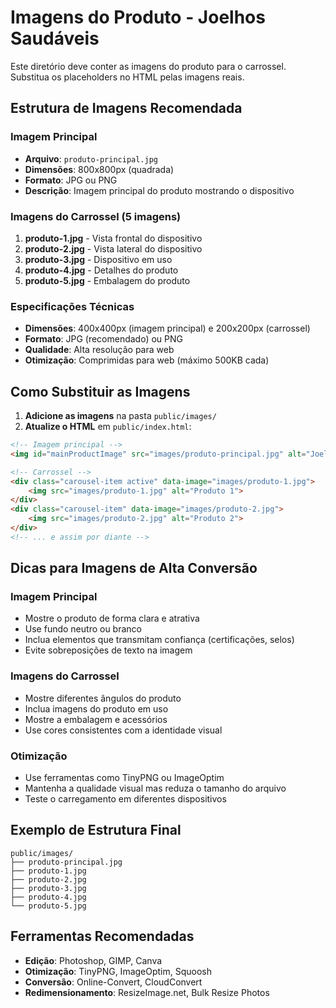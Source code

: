 # Imagens do Produto - Joelhos Saudáveis

Este diretório deve conter as imagens do produto para o carrossel. Substitua os placeholders no HTML pelas imagens reais.

## Estrutura de Imagens Recomendada

### Imagem Principal
- **Arquivo**: `produto-principal.jpg`
- **Dimensões**: 800x800px (quadrada)
- **Formato**: JPG ou PNG
- **Descrição**: Imagem principal do produto mostrando o dispositivo

### Imagens do Carrossel (5 imagens)
1. **produto-1.jpg** - Vista frontal do dispositivo
2. **produto-2.jpg** - Vista lateral do dispositivo
3. **produto-3.jpg** - Dispositivo em uso
4. **produto-4.jpg** - Detalhes do produto
5. **produto-5.jpg** - Embalagem do produto

### Especificações Técnicas
- **Dimensões**: 400x400px (imagem principal) e 200x200px (carrossel)
- **Formato**: JPG (recomendado) ou PNG
- **Qualidade**: Alta resolução para web
- **Otimização**: Comprimidas para web (máximo 500KB cada)

## Como Substituir as Imagens

1. **Adicione as imagens** na pasta `public/images/`
2. **Atualize o HTML** em `public/index.html`:

```html
<!-- Imagem principal -->
<img id="mainProductImage" src="images/produto-principal.jpg" alt="Joelhos Saudáveis - Imagem Principal" class="main-product-image">

<!-- Carrossel -->
<div class="carousel-item active" data-image="images/produto-1.jpg">
    <img src="images/produto-1.jpg" alt="Produto 1">
</div>
<div class="carousel-item" data-image="images/produto-2.jpg">
    <img src="images/produto-2.jpg" alt="Produto 2">
</div>
<!-- ... e assim por diante -->
```

## Dicas para Imagens de Alta Conversão

### Imagem Principal
- Mostre o produto de forma clara e atrativa
- Use fundo neutro ou branco
- Inclua elementos que transmitam confiança (certificações, selos)
- Evite sobreposições de texto na imagem

### Imagens do Carrossel
- Mostre diferentes ângulos do produto
- Inclua imagens do produto em uso
- Mostre a embalagem e acessórios
- Use cores consistentes com a identidade visual

### Otimização
- Use ferramentas como TinyPNG ou ImageOptim
- Mantenha a qualidade visual mas reduza o tamanho do arquivo
- Teste o carregamento em diferentes dispositivos

## Exemplo de Estrutura Final

```
public/images/
├── produto-principal.jpg
├── produto-1.jpg
├── produto-2.jpg
├── produto-3.jpg
├── produto-4.jpg
└── produto-5.jpg
```

## Ferramentas Recomendadas

- **Edição**: Photoshop, GIMP, Canva
- **Otimização**: TinyPNG, ImageOptim, Squoosh
- **Conversão**: Online-Convert, CloudConvert
- **Redimensionamento**: ResizeImage.net, Bulk Resize Photos

